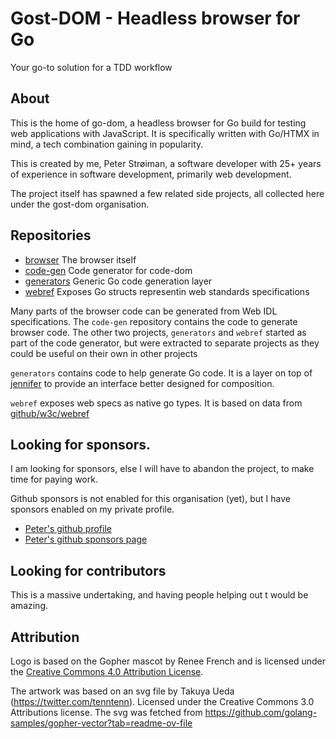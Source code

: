 # Gost-DOM - Headless browser for Go

Your go-to solution for a TDD workflow

## About

This is the home of go-dom, a headless browser for Go build for testing web
applications with JavaScript. It is specifically written with Go/HTMX in mind, a
tech combination gaining in popularity.

This is created by me, Peter Strøiman, a software developer with 25+ years of
experience in software development, primarily web development.

The project itself has spawned a few related side projects, all collected here
under the gost-dom organisation.

## Repositories

- [browser](https://github.com/gost-dom/browser) The browser itself
- [code-gen](https://github.com/gost-dom/code-gen) Code generator for code-dom
- [generators](https://github.com/gost-dom/generators) Generic Go code generation layer
- [webref](https://github.com/gost-dom/webref) Exposes Go structs representin web standards specifications

Many parts of the browser code can be generated from Web IDL specifications. The
`code-gen` repository contains the code to generate browser code. The other two
projects, `generators` and `webref` started as part of the code generator, but
were extracted to separate projects as they could be useful on their own in
other projects

`generators` contains code to help generate Go code. It is a layer on top of
[jennifer](https://github.com/dave/jennifer) to provide an interface better
designed for composition.

`webref` exposes web specs as native go types. It is based on data from
[github/w3c/webref](https://github.com/w3c/webref)

## Looking for sponsors.

I am looking for sponsors, else I will have to abandon the project, to make time
for paying work.

Github sponsors is not enabled for this organisation (yet), but I have sponsors
enabled on my private profile.

- [Peter's github profile](https://github.com/stroiman)
- [Peter's github sponsors page](https://github.com/sponsors/stroiman)

## Looking for contributors

This is a massive undertaking, and having people helping out t
would be amazing.

## Attribution

Logo is based on the Gopher mascot by Renee French and is licensed under the [Creative Commons 4.0 Attribution License](https://creativecommons.org/licenses/by/4.0/).

The artwork was based on an svg file by Takuya Ueda (https://twitter.com/tenntenn). Licensed under the Creative Commons 3.0 Attributions license. The svg was fetched from https://github.com/golang-samples/gopher-vector?tab=readme-ov-file
